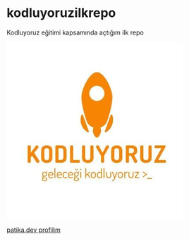 # kodluyoruzilkrepo
Kodluyoruz eğitimi kapsamında açtığım ilk repo

<!-- Image -->

![Kodluyoruz logo](https://raw.githubusercontent.com/Kodluyoruz/taskforce/git/git/markdown-nedir-nasil-kullaniriz-/figures/kodluyoruz_logo.jpg)

<!-- link -->

[patika.dev profilim](https://app.patika.dev/tahaoz)
